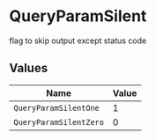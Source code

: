 # QueryParamSilent

flag to skip output except status code


## Values

| Name                   | Value                  |
| ---------------------- | ---------------------- |
| `QueryParamSilentOne`  | 1                      |
| `QueryParamSilentZero` | 0                      |